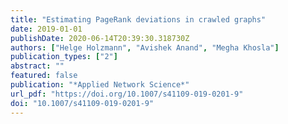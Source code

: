 ```yaml
---
title: "Estimating PageRank deviations in crawled graphs"
date: 2019-01-01
publishDate: 2020-06-14T20:39:30.318730Z
authors: ["Helge Holzmann", "Avishek Anand", "Megha Khosla"]
publication_types: ["2"]
abstract: ""
featured: false
publication: "*Applied Network Science*"
url_pdf: "https://doi.org/10.1007/s41109-019-0201-9"
doi: "10.1007/s41109-019-0201-9"
---
```


